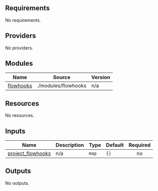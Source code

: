 ## Requirements

No requirements.

## Providers

No providers.

## Modules

| Name | Source | Version |
|------|--------|---------|
| <a name="module_flowhooks"></a> [flowhooks](#module\_flowhooks) | ./modules/flowhooks | n/a |

## Resources

No resources.

## Inputs

| Name | Description | Type | Default | Required |
|------|-------------|------|---------|:--------:|
| <a name="input_project_flowhooks"></a> [project\_flowhooks](#input\_project\_flowhooks) | n/a | `map` | `{}` | no |

## Outputs

No outputs.
